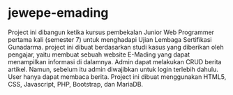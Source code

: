# jewepe-emading
Project ini dibangun ketika kursus pembekalan Junior Web Programmer pertama kali (semester 7) untuk menghadapi Ujian Lembaga Sertifikasi Gunadarma. project ini dibuat berdasarkan studi kasus yang diberikan oleh pengajar, yaitu membuat sebuah website E-Mading yang dapat menampilkan informasi di dalamnya. Admin dapat melakukan CRUD berita artikel. Namun, sebelum itu admin diwajibkan untuk login terlebih dahulu. User hanya dapat membaca berita. Project ini dibuat menggunakan HTML5, CSS, Javascript, PHP, Bootstrap, dan MariaDB.  
